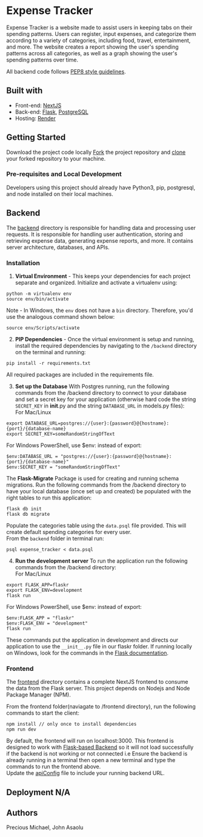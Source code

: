 # Expense Tracker

Expense Tracker is a website made to assist users in keeping tabs on their spending patterns. Users can register, input expenses, and categorize them according to a variety of categories, including food, travel, entertainment, and more. The website creates a report showing the user's spending patterns across all categories, as well as a graph showing the user's spending patterns over time. 

All backend code follows [PEP8 style guidelines](https://www.python.org/dev/peps/pep-0008/). 

## Built with
  * Front-end: [NextJS](https://nextjs.org/)
  * Back-end: [Flask](https://flask.palletsprojects.com), [PostgreSQL](https://www.postgresql.org/)
  * Hosting: [Render](https://render.com/)

## Getting Started
Download the project code locally
[Fork](https://help.github.com/en/articles/fork-a-repo) the project repository and [clone](https://help.github.com/en/articles/cloning-a-repository) your forked repository to your machine. 

### Pre-requisites and Local Development 
Developers using this project should already have Python3, pip, postgresql, and node installed on their local machines.


## Backend
The [backend](./backend/README.md) directory is responsible for handling data and processing user requests. It is responsible for handling user authentication, storing and retrieving expense data, generating expense reports, and more.
It contains server architecture, databases, and APIs. 

### Installation

1. **Virtual Environment** - This keeps your dependencies for each project separate and organized. 
Initialize and activate a virtualenv using:
```
python -m virtualenv env
source env/bin/activate
```

Note - In Windows, the `env` does not have a `bin` directory. Therefore, you'd use the analogous command shown below:
```
source env/Scripts/activate
```

2. **PIP Dependencies** - Once the virtual environment is setup and running, install the required dependencies by navigating to the `/backend` directory on the terminal and running:
```
pip install -r requirements.txt
```
All required packages are included in the requirements file. 


3. **Set up the Database**
With Postgres running, run the following commands from the /backend directory to connect to your database and set a secret key for your application (otherwise hard code the string ```SECRET_KEY``` in __init__.py and the string ```DATABASE_URL``` in models.py files):<br> 
For Mac/Linux
```
export DATABASE_URL=postgres://{user}:{password}@{hostname}:{port}/{database-name}
export SECRET_KEY=someRandomStringOfText
```
For Windows PowerShell, use $env: instead of export:
```
$env:DATABASE_URL = "postgres://{user}:{password}@{hostname}:{port}/{database-name}"
$env:SECRET_KEY = "someRandomStringOfText"
```


The **Flask-Migrate** Package is used for creating and running schema migrations.
Run the following commands from the /backend directory to have your local database (once set up and created) be populated with the right tables to run this application:
```
flask db init
flask db migrate
```

Populate the categories table using the `data.psql` file provided. This will create default spending categories for every user.<br>
From the `backend` folder in terminal run:

```
psql expense_tracker < data.psql
```

4. **Run the development server**
To run the application run the following commands from the /backend directory: <br>
For Mac/Linux
```
export FLASK_APP=flaskr
export FLASK_ENV=development
flask run
```
For Windows PowerShell, use $env: instead of export:
```
$env:FLASK_APP = "flaskr"
$env:FLASK_ENV = "development"
flask run
```

These commands put the application in development and directs our application to use the `__init__.py` file in our flaskr folder. If running locally on Windows, look for the commands in the [Flask documentation](http://flask.pocoo.org/docs/1.0/tutorial/factory/).

 

### Frontend

The [frontend](./frontend/README.md) directory contains a complete NextJS frontend to consume the data from the Flask server. This project depends on Nodejs and Node Package Manager (NPM).

From the frontend folder(naviagate to /frontend directory), run the following commands to start the client: 
```
npm install // only once to install dependencies
npm run dev 
```

By default, the frontend will run on localhost:3000. 
This frontend is designed to work with [Flask-based Backend](./backend) so it will not load successfully if the backend is not working or not connected i.e Ensure the backend is already running in a terminal then open a new terminal and type the commands to run the frontend above.<br>
Update the [apiConfig](./frontend/pages/apiConfig.js) file to include your running backend URL.



## Deployment N/A

## Authors
Precious Michael, John Asaolu
